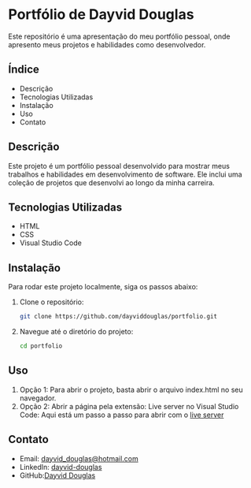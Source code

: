 # Portfólio de Dayvid Douglas

Este repositório é uma apresentação do meu portfólio pessoal, onde apresento meus projetos e habilidades como desenvolvedor.

## Índice

- Descrição
- Tecnologias Utilizadas
- Instalação
- Uso
- Contato

## Descrição

Este projeto é um portfólio pessoal desenvolvido para mostrar meus trabalhos e habilidades em desenvolvimento de software. Ele inclui uma coleção de projetos que desenvolvi ao longo da minha carreira.

## Tecnologias Utilizadas

- HTML
- CSS
- Visual Studio Code

## Instalação

Para rodar este projeto localmente, siga os passos abaixo:

1. Clone o repositório:
   ```bash
   git clone https://github.com/dayviddouglas/portfolio.git
2. Navegue até o diretório do projeto:
    ```bash
    cd portfolio


## Uso
1. Opção 1: Para abrir o projeto, basta abrir o arquivo index.html no seu navegador.
2. Opção 2: Abrir a página pela extensão: Live server no Visual Studio Code: Aqui está um passo a passo para abrir com o [live server](https://freecodecamp.org/portuguese/news/live-server-no-vs-code-como-atualizar-automaticamente-o-seu-navegador-com-essa-extensao-simples/)


## Contato

- Email: [dayvid_douglas@hotmail.com](mailto:dayvid_douglas@hotmail.com)
- LinkedIn: [dayvid-douglas](https://www.linkedin.com/in/dayvid-douglas/)
- GitHub:[Dayvid Douglas](https://github.com/dayviddouglas)
   

   
